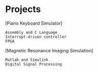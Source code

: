 # Projects

  [Piano Keyboard Simulator]

    Assembly and C Language
    Interrupt-driven controller
    FPGA

  [Magnetic Resonance Imaging Simulation]

    Matlab and Simulink
    Digital Signal Processing
